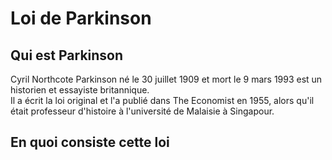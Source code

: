 # Loi de Parkinson  

## Qui est Parkinson  

Cyril Northcote Parkinson né le 30 juillet 1909 et mort le 9 mars 1993 est un historien et essayiste britannique.  
Il a écrit la loi original et l'a publié dans The Economist en 1955, alors qu'il était professeur d'histoire à l'université de Malaisie à Singapour.  

## En quoi consiste cette loi  

